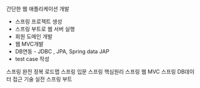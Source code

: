 간단한 웹 애플리케이션 개발
* 스프링 프로젝트 생성
* 스프링 부트로 웹 서버 실행
* 회원 도메인 개발
* 웹 MVC개발
* DB연동 - JDBC , JPA, Spring data JAP
* test case 작성


스프링 완전 정복 로드맵
스프링 입문
스프링 핵심원리
스프링 웹 MVC 
스프링 DB데이터 접근 기술
실전 스프링 부트
